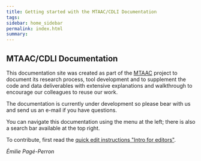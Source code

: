```yaml
---
title: Getting started with the MTAAC/CDLI Documentation
tags:
sidebar: home_sidebar
permalink: index.html
summary:
---
```

## MTAAC/CDLI Documentation
This documentation site was created as part of the [MTAAC](https://cdli-gh.github.io/mtaac/) project to document its research process, tool development and to supplement the code and data deliverables with extensive explanations and walkthrough to encourage our colleagues to reuse our work. 

The documentation is currently under development so please bear with us and send us an e-mail if you have questions. 


You can navigate this documentation using the menu at the left; there is also a search bar available at the top right.

To contribute, first read the [quick edit instructions "Intro for editors"](https://cdli-gh.github.io/edit-intro.html). 


*Émilie Pagé-Perron*
